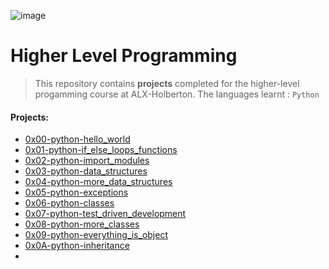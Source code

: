 ![image](https://user-images.githubusercontent.com/95341497/186491359-3441532c-78ff-4d8c-8aaa-95e69c0c0941.png)


# Higher Level Programming

> This repository contains **projects** completed for the higher-level progamming course at ALX-Holberton. The languages learnt : `Python`

#### Projects:

* [0x00-python-hello_world](https://github.com/jonyamagiri/alx-higher_level_programming/tree/master/0x00-python-hello_world)
* [0x01-python-if_else_loops_functions](https://github.com/jonyamagiri/alx-higher_level_programming/tree/master/0x01-python-if_else_loops_functions)
* [0x02-python-import_modules](https://github.com/jonyamagiri/alx-higher_level_programming/tree/master/0x02-python-import_modules)
* [0x03-python-data_structures](https://github.com/jonyamagiri/alx-higher_level_programming/tree/master/0x03-python-data_structures)
* [0x04-python-more_data_structures](https://github.com/jonyamagiri/alx-higher_level_programming/tree/master/0x04-python-more_data_structures)
* [0x05-python-exceptions](https://github.com/jonyamagiri/alx-higher_level_programming/tree/master/0x05-python-exceptions)
* [0x06-python-classes](https://github.com/jonyamagiri/alx-higher_level_programming/tree/master/0x06-python-classes)
* [0x07-python-test_driven_development](https://github.com/jonyamagiri/alx-higher_level_programming/tree/master/0x07-python-test_driven_development)
* [0x08-python-more_classes](https://github.com/jonyamagiri/alx-higher_level_programming/tree/master/0x08-python-more_classes)
* [0x09-python-everything_is_object](https://github.com/jonyamagiri/alx-higher_level_programming/tree/master/0x09-python-everything_is_object)
* [0x0A-python-inheritance](https://github.com/jonyamagiri/alx-higher_level_programming/tree/master/0x0A-python-inheritance)
* []()















